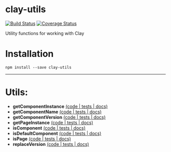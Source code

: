 # clay-utils

[![Build Status](https://travis-ci.org/nymag/clay-utils.svg?branch=master)](https://travis-ci.org/nymag/clay-utils)
[![Coverage Status](https://coveralls.io/repos/github/nymag/clay-utils/badge.svg?branch=master)](https://coveralls.io/github/nymag/clay-utils?branch=master)

Utility functions for working with Clay

# Installation

```
npm install --save clay-utils
```

---

# Utils:

* **getComponentInstance** [(code | tests | docs)](https://github.com/nymag/clay-utils/tree/master/lib/getComponentInstance)
* **getComponentName** [(code | tests | docs)](https://github.com/nymag/clay-utils/tree/master/lib/getComponentName)
* **getComponentVersion** [(code | tests | docs)](https://github.com/nymag/clay-utils/tree/master/lib/getComponentVersion)
* **getPageInstance** [(code | tests | docs)](https://github.com/nymag/clay-utils/tree/master/lib/getPageInstance)
* **isComponent** [(code | tests | docs)](https://github.com/nymag/clay-utils/tree/master/lib/isComponent)
* **isDefaultComponent** [(code | tests | docs)](https://github.com/nymag/clay-utils/tree/master/lib/isDefaultComponent)
* **isPage** [(code | tests | docs)](https://github.com/nymag/clay-utils/tree/master/lib/isPage)
* **replaceVersion** [(code | tests | docs)](https://github.com/nymag/clay-utils/tree/master/lib/replaceVersion)

